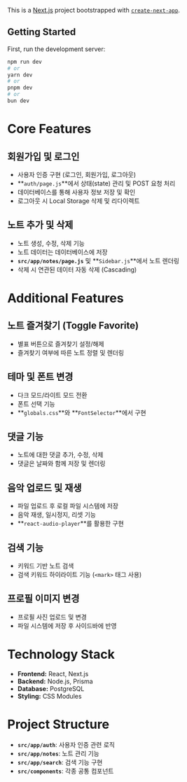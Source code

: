 This is a [Next.js](https://nextjs.org) project bootstrapped with [`create-next-app`](https://github.com/vercel/next.js/tree/canary/packages/create-next-app).

## Getting Started

First, run the development server:

```bash
npm run dev
# or
yarn dev
# or
pnpm dev
# or
bun dev
```
# Core Features

## 회원가입 및 로그인
- 사용자 인증 구현 (로그인, 회원가입, 로그아웃)
- **`auth/page.js`**에서 상태(state) 관리 및 POST 요청 처리
- 데이터베이스를 통해 사용자 정보 저장 및 확인
- 로그아웃 시 Local Storage 삭제 및 리다이렉트

## 노트 추가 및 삭제
- 노트 생성, 수정, 삭제 기능
- 노트 데이터는 데이터베이스에 저장
- **`src/app/notes/page.js`** 및 **`Sidebar.js`**에서 노트 렌더링
- 삭제 시 연관된 데이터 자동 삭제 (Cascading)

# Additional Features

## 노트 즐겨찾기 (Toggle Favorite)
- 별표 버튼으로 즐겨찾기 설정/해제
- 즐겨찾기 여부에 따른 노트 정렬 및 렌더링

## 테마 및 폰트 변경
- 다크 모드/라이트 모드 전환
- 폰트 선택 기능
- **`globals.css`**와 **`FontSelector`**에서 구현

## 댓글 기능
- 노트에 대한 댓글 추가, 수정, 삭제
- 댓글은 날짜와 함께 저장 및 렌더링

## 음악 업로드 및 재생
- 파일 업로드 후 로컬 파일 시스템에 저장
- 음악 재생, 일시정지, 리셋 기능
- **`react-audio-player`**를 활용한 구현

## 검색 기능
- 키워드 기반 노트 검색
- 검색 키워드 하이라이트 기능 (`<mark>` 태그 사용)

## 프로필 이미지 변경
- 프로필 사진 업로드 및 변경
- 파일 시스템에 저장 후 사이드바에 반영

# Technology Stack
- **Frontend:** React, Next.js
- **Backend:** Node.js, Prisma
- **Database:** PostgreSQL
- **Styling:** CSS Modules

# Project Structure
- **`src/app/auth`**: 사용자 인증 관련 로직
- **`src/app/notes`**: 노트 관리 기능
- **`src/app/search`**: 검색 기능 구현
- **`src/components`**: 각종 공통 컴포넌트
